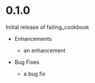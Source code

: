 # 0.1.0

Initial release of failing_cookbook

* Enhancements
  * an enhancement

* Bug Fixes
  * a bug fix
